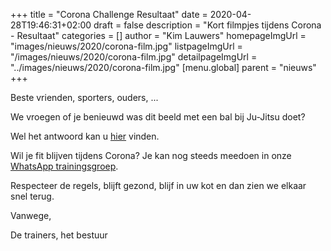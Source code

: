 +++
title = "Corona Challenge Resultaat"
date = 2020-04-28T19:46:31+02:00
draft = false
description = "Kort filmpjes tijdens Corona - Resultaat"
categories = []
author = "Kim Lauwers"
homepageImgUrl = "images/nieuws/2020/corona-film.jpg"
listpageImgUrl = "/images/nieuws/2020/corona-film.jpg"
detailpageImgUrl = "../images/nieuws/2020/corona-film.jpg"
[menu.global]
    parent = "nieuws"
+++

Beste vrienden, sporters, ouders, ...
 
We vroegen of je benieuwd was dit beeld met een bal bij Ju-Jitsu doet?

Wel het antwoord kan u [hier](https://youtu.be/anIAH58oOD0) vinden.

Wil je fit blijven tijdens Corona? Je kan nog steeds meedoen in onze [WhatsApp trainingsgroep](https://www.jujitsukeerbergen.be/nieuws/2020/04/16/corona-april---geen-training/).


Respecteer de regels, blijft gezond, blijf in uw kot en dan zien we elkaar snel terug.


Vanwege,

De trainers, het bestuur